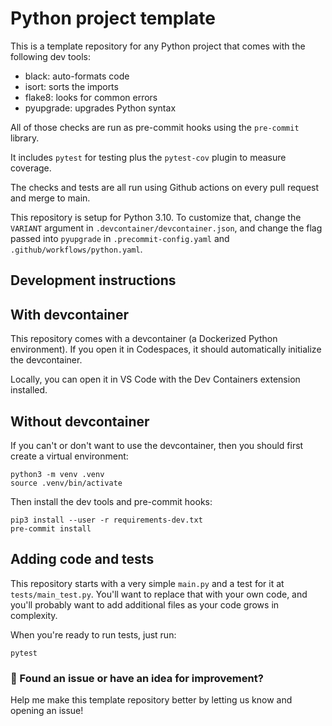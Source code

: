 # Python project template

This is a template repository for any Python project that comes with the following dev tools:

* black: auto-formats code
* isort: sorts the imports
* flake8: looks for common errors
* pyupgrade: upgrades Python syntax

All of those checks are run as pre-commit hooks using the `pre-commit` library.

It includes `pytest` for testing plus the `pytest-cov` plugin to measure coverage.

The checks and tests are all run using Github actions on every pull request and merge to main.

This repository is setup for Python 3.10. To customize that, change the `VARIANT` argument in `.devcontainer/devcontainer.json`, and change the flag passed into `pyupgrade` in `.precommit-config.yaml` and `.github/workflows/python.yaml`.

## Development instructions

## With devcontainer

This repository comes with a devcontainer (a Dockerized Python environment). If you open it in Codespaces, it should automatically initialize the devcontainer. 

Locally, you can open it in VS Code with the Dev Containers extension installed.

## Without devcontainer

If you can't or don't want to use the devcontainer, then you should first create a virtual environment:

```
python3 -m venv .venv
source .venv/bin/activate
```

Then install the dev tools and pre-commit hooks:

```
pip3 install --user -r requirements-dev.txt
pre-commit install
```

## Adding code and tests

This repository starts with a very simple `main.py` and a test for it at `tests/main_test.py`.
You'll want to replace that with your own code, and you'll probably want to add additional files
as your code grows in complexity.

When you're ready to run tests, just run:

```
pytest
```

### 🔎 Found an issue or have an idea for improvement? 

Help me make this template repository better by letting us know and opening an issue!